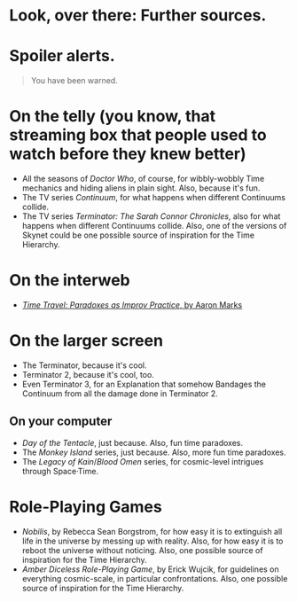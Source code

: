 # Look, over there: Further sources.

# Spoiler alerts.

> You have been warned.

# 

# On the telly \(you know, that streaming box that people used to watch before they knew better\)

* All the seasons of _Doctor Who_, of course, for wibbly-wobbly Time mechanics and hiding aliens in plain sight. Also, because it's fun.
* The TV series _Continuum_, for what happens when different Continuums collide.
* The TV series _Terminator: The Sarah Connor Chronicles_, also for what happens when different Continuums collide. Also, one of the versions of Skynet could be one possible source of inspiration for the Time Hierarchy.

# On the interweb

* [_Time Travel: Paradoxes as Improv Practice_, by Aaron Marks](https://cannibalhalflinggaming.com/2018/07/18/time-travel-paradoxes-as-improv-practice/)

# On the larger screen

* The Terminator, because it's cool.
* Terminator 2, because it's cool, too.
* Even Terminator 3, for an Explanation that somehow Bandages the Continuum from all the damage done in Terminator 2.

## On your computer

* _Day of the Tentacle_, just because. Also, fun time paradoxes.
* The _Monkey Island_ series, just because. Also, more fun time paradoxes.
* The _Legacy of Kain_/_Blood Omen_ series, for cosmic-level intrigues through Space·Time.

# Role-Playing Games

* _Nobilis_, by Rebecca Sean Borgstrom, for how easy it is to extinguish all life in the universe by messing up with reality. Also, for how easy it is to reboot the universe without noticing. Also, one possible source of inspiration for the Time Hierarchy.
* _Amber Diceless Role-Playing Game_, by Erick Wujcik, for guidelines on everything cosmic-scale, in particular confrontations. Also, one possible source of inspiration for the Time Hierarchy.



